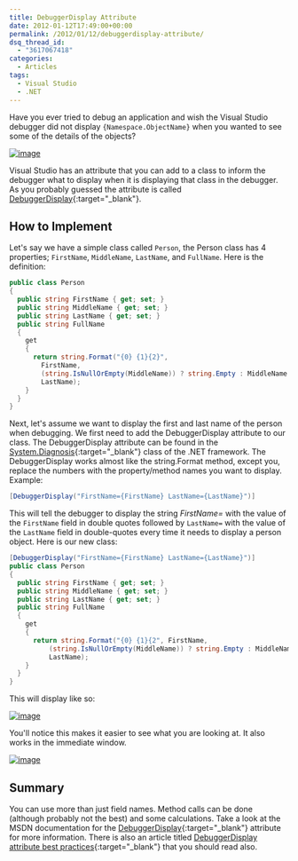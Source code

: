 ```yaml
---
title: DebuggerDisplay Attribute
date: 2012-01-12T17:49:00+00:00
permalink: /2012/01/12/debuggerdisplay-attribute/
dsq_thread_id:
  - "3617067418"
categories:
  - Articles
tags:
  - Visual Studio
  - .NET
---
```

Have you ever tried to debug an application and wish the Visual Studio debugger did not display `{Namespace.ObjectName}` when you wanted to see some of the details of the objects?

[![image](/assets/images/posts/image_thumb_4.png "image")](/assets/images/posts/image_5.png)

Visual Studio has an attribute that you can add to a class to inform the debugger what to display when it is displaying that class in the debugger. As you probably guessed the attribute is called [DebuggerDisplay](https://msdn.microsoft.com/en-us/library/system.diagnostics.debuggerdisplayattribute.aspx?WT.mc_id=DT-MVP-4024623){:target="_blank"}.

## How to Implement

Let's say we have a simple class called `Person`, the Person class has 4 properties; `FirstName`, `MiddleName`, `LastName`, and `FullName`. Here is the definition:

```cs
public class Person
{
  public string FirstName { get; set; }
  public string MiddleName { get; set; }
  public string LastName { get; set; }
  public string FullName
  {
    get
    {
      return string.Format("{0} {1}{2}",
        FirstName,
        (string.IsNullOrEmpty(MiddleName)) ? string.Empty : MiddleName + " ",
        LastName);
    }
  }
}
```

Next, let's assume we want to display the first and last name of the person when debugging. We first need to add the DebuggerDisplay attribute to our class. The DebuggerDisplay attribute can be found in the [System.Diagnosis](https://msdn.microsoft.com/en-us/library/15t15zda.aspx?WT.mc_id=DT-MVP-4024623){:target="_blank"} class of the .NET framework. The DebuggerDisplay works almost like the string.Format method, except you, replace the numbers with the property/method names you want to display. Example:

```cs
[DebuggerDisplay("FirstName={FirstName} LastName={LastName}")]
```

This will tell the debugger to display the string _FirstName=_ with the value of the `FirstName` field in double quotes followed by `LastName=` with the value of the `LastName` field in double-quotes every time it needs to display a person object. Here is our new class:

```cs
[DebuggerDisplay("FirstName={FirstName} LastName={LastName}")]
public class Person
{
  public string FirstName { get; set; }
  public string MiddleName { get; set; }
  public string LastName { get; set; }
  public string FullName
  {
    get
    {
      return string.Format("{0} {1}{2", FirstName,
          (string.IsNullOrEmpty(MiddleName)) ? string.Empty : MiddleName + " ",
          LastName);
    }
  }
}
```

This will display like so:

[![image](/assets/images/posts/image_thumb_5.png "image")](/assets/images/posts/image_6.png)

You'll notice this makes it easier to see what you are looking at. It also works in the immediate window.

[![image](/assets/images/posts/image_thumb_6.png "image")](/assets/images/posts/image_7.png)

## Summary

You can use more than just field names. Method calls can be done (although probably not the best) and some calculations. Take a look at the MSDN documentation for the [DebuggerDisplay](https://msdn.microsoft.com/en-us/library/system.diagnostics.debuggerdisplayattribute.aspx?WT.mc_id=DT-MVP-4024623){:target="_blank"} attribute for more information. There is also an article titled [DebuggerDisplay attribute best practices](https://blogs.msdn.com/b/jaredpar/archive/2011/03/18/debuggerdisplay-attribute-best-practices.aspx){:target="_blank"} that you should read also.
